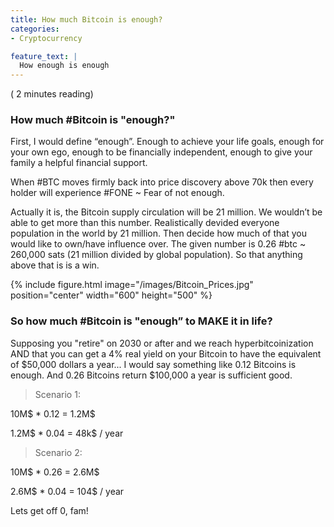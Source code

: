 ```yaml
---
title: How much Bitcoin is enough?
categories:
- Cryptocurrency

feature_text: |
  How enough is enough
---
```

( 2 minutes reading)

### How much #Bitcoin  is "enough?"

First, I would define “enough”. Enough to achieve your life goals, enough for your own ego, enough to be financially independent, enough to give your family a helpful financial support.

When  #BTC  moves firmly back into price discovery above 70k then every holder will experience #FONE ~ Fear of not enough.

Actually it is, the Bitcoin supply circulation will be 21 million. We wouldn’t be able to get more than this number. Realistically devided everyone population in the world by 21 million. Then decide how much of that you would like to own/have influence over. The given number is 0.26 #btc ~ 260,000 sats (21 million divided by global population). So that anything above that is is a win.

{% include figure.html image="/images/Bitcoin_Prices.jpg" position="center" width="600" height="500" %}

### So how much #Bitcoin  is "enough” to MAKE it in life?

Supposing you "retire" on 2030 or after and we reach hyperbitcoinization AND that you can get a 4% real yield on your Bitcoin to have the equivalent of $50,000 dollars a year... I would say something like 0.12 Bitcoins is enough. And 0.26 Bitcoins return $100,000 a year is sufficient good.

> Scenario 1:

10M$ * 0.12 = 1.2M$

1.2M$ * 0.04 = 48k$ / year

> Scenario 2:

10M$ * 0.26 = 2.6M$

2.6M$ * 0.04 = 104$ / year

Lets get off 0, fam!
